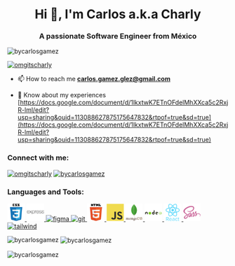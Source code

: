 <h1 align="center">Hi 👋, I'm Carlos a.k.a Charly</h1>
<h3 align="center">A passionate Software Engineer from México</h3>

<p align="left"> <img src="https://komarev.com/ghpvc/?username=bycarlosgamez&label=Profile%20views&color=0e75b6&style=flat" alt="bycarlosgamez" /> </p>

<p align="left"> <a href="https://twitter.com/omgitscharly" target="blank"><img src="https://img.shields.io/twitter/follow/omgitscharly?logo=twitter&style=for-the-badge" alt="omgitscharly" /></a> </p>

- 📫 How to reach me **carlos.gamez.glez@gmail.com**

- 📄 Know about my experiences [https://docs.google.com/document/d/1lkxtwK7ETnOFdelMhXXca5c2RxjR-lml/edit?usp=sharing&ouid=113088627875175647832&rtpof=true&sd=true](https://docs.google.com/document/d/1lkxtwK7ETnOFdelMhXXca5c2RxjR-lml/edit?usp=sharing&ouid=113088627875175647832&rtpof=true&sd=true)

<h3 align="left">Connect with me:</h3>
<p align="left">
<a href="https://twitter.com/omgitscharly" target="blank"><img align="center" src="https://raw.githubusercontent.com/rahuldkjain/github-profile-readme-generator/master/src/images/icons/Social/twitter.svg" alt="omgitscharly" height="30" width="40" /></a>
<a href="https://linkedin.com/in/bycarlosgamez" target="blank"><img align="center" src="https://raw.githubusercontent.com/rahuldkjain/github-profile-readme-generator/master/src/images/icons/Social/linked-in-alt.svg" alt="bycarlosgamez" height="30" width="40" /></a>
</p>

<h3 align="left">Languages and Tools:</h3>
<p align="left"> <a href="https://www.w3schools.com/css/" target="_blank" rel="noreferrer"> <img src="https://raw.githubusercontent.com/devicons/devicon/master/icons/css3/css3-original-wordmark.svg" alt="css3" width="40" height="40"/> </a> <a href="https://expressjs.com" target="_blank" rel="noreferrer"> <img src="https://raw.githubusercontent.com/devicons/devicon/master/icons/express/express-original-wordmark.svg" alt="express" width="40" height="40"/> </a> <a href="https://www.figma.com/" target="_blank" rel="noreferrer"> <img src="https://www.vectorlogo.zone/logos/figma/figma-icon.svg" alt="figma" width="40" height="40"/> </a> <a href="https://git-scm.com/" target="_blank" rel="noreferrer"> <img src="https://www.vectorlogo.zone/logos/git-scm/git-scm-icon.svg" alt="git" width="40" height="40"/> </a> <a href="https://www.w3.org/html/" target="_blank" rel="noreferrer"> <img src="https://raw.githubusercontent.com/devicons/devicon/master/icons/html5/html5-original-wordmark.svg" alt="html5" width="40" height="40"/> </a> <a href="https://developer.mozilla.org/en-US/docs/Web/JavaScript" target="_blank" rel="noreferrer"> <img src="https://raw.githubusercontent.com/devicons/devicon/master/icons/javascript/javascript-original.svg" alt="javascript" width="40" height="40"/> </a> <a href="https://www.mongodb.com/" target="_blank" rel="noreferrer"> <img src="https://raw.githubusercontent.com/devicons/devicon/master/icons/mongodb/mongodb-original-wordmark.svg" alt="mongodb" width="40" height="40"/> </a> <a href="https://nodejs.org" target="_blank" rel="noreferrer"> <img src="https://raw.githubusercontent.com/devicons/devicon/master/icons/nodejs/nodejs-original-wordmark.svg" alt="nodejs" width="40" height="40"/> </a> <a href="https://reactjs.org/" target="_blank" rel="noreferrer"> <img src="https://raw.githubusercontent.com/devicons/devicon/master/icons/react/react-original-wordmark.svg" alt="react" width="40" height="40"/> </a> <a href="https://sass-lang.com" target="_blank" rel="noreferrer"> <img src="https://raw.githubusercontent.com/devicons/devicon/master/icons/sass/sass-original.svg" alt="sass" width="40" height="40"/> </a> <a href="https://tailwindcss.com/" target="_blank" rel="noreferrer"> <img src="https://www.vectorlogo.zone/logos/tailwindcss/tailwindcss-icon.svg" alt="tailwind" width="40" height="40"/> </a> </p>

<p><img align="left" src="https://github-readme-stats.vercel.app/api/top-langs?username=bycarlosgamez&show_icons=true&locale=en&layout=compact" alt="bycarlosgamez" /></p>

<p>&nbsp;<img align="center" src="https://github-readme-stats.vercel.app/api?username=bycarlosgamez&show_icons=true&locale=en" alt="bycarlosgamez" /></p>

<p><img align="center" src="https://github-readme-streak-stats.herokuapp.com/?user=bycarlosgamez&" alt="bycarlosgamez" /></p>
